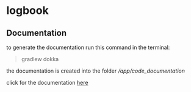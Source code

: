 # logbook

## Documentation

to generate the documentation run this command in the terminal:

> gradlew dokka

the documentation is created into the folder */app/code_documentation*

click for the documentation [here](app/documentation/app/index.md)